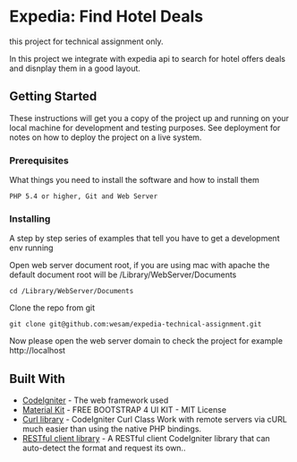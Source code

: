 # Expedia: Find Hotel Deals

this project for technical assignment only.

In this project we integrate with expedia api to search for hotel offers deals and disnplay them in a good layout.

## Getting Started

These instructions will get you a copy of the project up and running on your local machine for development and testing purposes. See deployment for notes on how to deploy the project on a live system.

### Prerequisites

What things you need to install the software and how to install them

```
PHP 5.4 or higher, Git and Web Server
```

### Installing

A step by step series of examples that tell you have to get a development env running

Open web server document root, if you are using mac with apache the default document root will be /Library/WebServer/Documents

```
cd /Library/WebServer/Documents
```

Clone the repo from git

```
git clone git@github.com:wesam/expedia-technical-assignment.git
```

Now please open the web server domain to check the project for example http://localhost

## Built With

* [CodeIgniter](https://codeigniter.com) - The web framework used
* [Material Kit](https://maven.apache.org/) - FREE BOOTSTRAP 4 UI KIT - MIT License
* [Curl library](http://philsturgeon.co.uk/code/codeigniter-curl) - CodeIgniter Curl Class Work with remote servers via cURL much easier than using the native PHP bindings.
* [RESTful client library](https://github.com/philsturgeon/codeigniter-restclient) - A RESTful client CodeIgniter library that can auto-detect the format and request its own..
